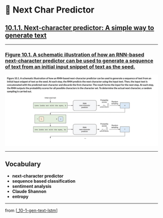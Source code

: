 # 🦋 Next Char Predictor

## [**10.1.1.** Next-character predictor: A simple way to generate text]()

---

### [**Figure 10.1.** A schematic illustration of how an RNN-based next-character predictor can be used to generate a sequence of text from an initial input snippet of text as the seed.](https://livebook.manning.com/book/deep-learning-with-javascript/chapter-10/ch10fig01)

<img src="../../../assets/figures/Figure_10-1.png">

---

## **Vocabulary**

- <b>next-character predictor</b>
- **sequence based classification**
- **sentiment analysis**
- **Claude Shannon**
- **entropy**

<link rel="stylesheet" type="text/css" media="all" href="../../../assets/css/custom.css" />

---

from [[_10-1-gen-text-lstm]]

[//begin]: # "Autogenerated link references for markdown compatibility"
[_10-1-gen-text-lstm]: _10-1-gen-text-lstm.md "🦋 Gen Text LSTM"
[//end]: # "Autogenerated link references"
